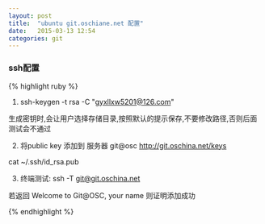 ```yaml
---
layout: post
title:  "ubuntu git.oschiane.net 配置"
date:   2015-03-13 12:54
categories: git
---
```


### ssh配置

{% highlight ruby %}
1. ssh-keygen -t rsa -C "gyxllxw5201@126.com" 

生成密钥时,会让用户选择存储目录,按照默认的提示保存,不要修改路径,否则后面测试会不通过

2. 将public key 添加到 服务器 git@osc http://git.oschina.net/keys

cat ~/.ssh/id_rsa.pub

3. 终端测试: ssh -T git@git.oschina.net 

若返回 Welcome to Git@OSC, your name 则证明添加成功

{% endhighlight %}
